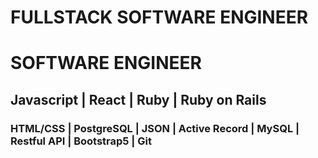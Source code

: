 # FULLSTACK SOFTWARE ENGINEER
# SOFTWARE ENGINEER
## Javascript | React | Ruby | Ruby on Rails
### HTML/CSS | PostgreSQL | JSON | Active Record | MySQL | Restful API | Bootstrap5 | Git
